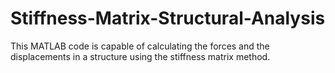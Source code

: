 # Stiffness-Matrix-Structural-Analysis
This MATLAB code is capable of calculating the forces and the displacements in a structure using the stiffness matrix method.

